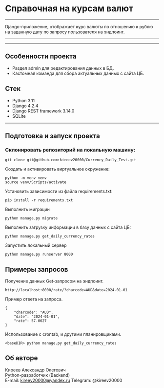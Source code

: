 # Справочная на курсам валют 

---

Django-приложение, отображает курс валюты по отношению к рублю на заданную дату по запросу пользователя на эндпоинт.   

---
 
***
## Особенности проекта
- Раздел admin для редактирования данных в БД.
- Кастомная команда для сбора актуальных данных с сайта ЦБ.


## Стек
- Python 3.11
- Django 4.2.4
- Django REST framework 3.14.0
- SQLite
___


## Подготовка и запуск проекта
### Склонировать репозиторий на локальную машину:
```
git clone git@github.com:kireev20000/Currency_Daily_Test.git
```
Cоздать и активировать виртуальное окружение:
```
python -m venv venv
source venv/Scripts/activate
```
Установить зависимости из файла requirements.txt:
```
pip install -r requirements.txt
```
Выполнить миграции 
```
python manage.py migrate
```
Выполнить загрузку информации в базу данных с сайта ЦБ:
```
python manage.py get_daily_currency_rates
```
Запустить локальный сервер
```
python manage.py runserver 8000
```

## Примеры запросов
Получение данных Get-запросом на эндпоинт.
```
http://localhost:8000/rate/?charcode=AUD&date=2024-01-01
```
Пример ответа на запроса. 
```
{
    "charcode": "AUD",
    "date": "2024-01-01",
    "rate": 57.0627
}
```
Использование с crontab, и другими планировщиками.

```
<baseDIR> python manage.py get_daily_currency_rates
```
## Об авторе <a id=7></a>

Киреев Александр Олегович  
Python-разработчик (Backend)  
E-mail: kireev20000@yandex.ru
Telegram: @kireev20000
